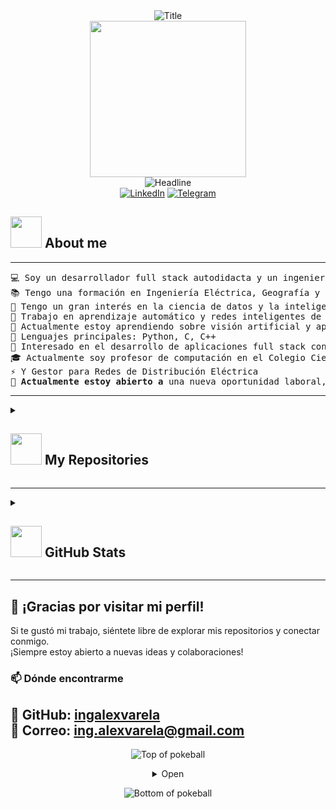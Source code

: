 <div>
    <div align="center">
    <img src="https://readme-typing-svg.herokuapp.com?font=Architects+Daughter&color=%2338C2FF&size=50&center=true&vCenter=true&height=60&width=600&lines=Bienvenido+a+mi+perfil!" alt="Title"></img>
    </div>
   <div align="center">
    <picture>
        <img src="https://github.com/7oSkaaa/7oSkaaa/blob/main/Images/Right_Side.gif?raw=true" width="250px">
    </picture>
</div>
    <div align=center>
        <img src="https://readme-typing-svg.herokuapp.com?color=%236FDA44&size=32&center=true&vCenter=true&width=600&height=50&lines=I'm Alex Varela+%F0%9F%91%8B;Electrical Engineer; Computer+Science+Engineer;Back-End+Engineer;Problem+Solver;Freelancer;Open-Source+Enthusiast" alt="Headline" />
    </div>
    <div align=center>
        <a href="https://www.linkedin.com/feed/?trk=guest_homepage-basic_nav-header-signin"><img src="https://img.shields.io/badge/Linkedin-0077b5?style=flat&logo=linkedin" alt="LinkedIn" /></a>
        <a href="https://github.com/ingalexvarela"><img src="https://img.shields.io/badge/Telegram-0088cc?style=flat&logo=telegram" alt="Telegram" /></a>
    </div>

## <picture><img src = "https://github.com/7oSkaaa/7oSkaaa/blob/main/Images/about_me.gif?raw=true" width = 50px></picture> About me

<hr>
<pre>
💻 Soy un desarrollador full stack autodidacta y un ingeniero con experiencia en back-end  
📚 Tengo una formación en Ingeniería Eléctrica, Geografía y Ciencias de la Computación  
📝 Tengo un gran interés en la ciencia de datos y la inteligencia artificial  
🔭 Trabajo en aprendizaje automático y redes inteligentes de distribución eléctrica  
🌱 Actualmente estoy aprendiendo sobre visión artificial y aprendizaje automático  
🌟 Lenguajes principales: Python, C, C++  
🚩 Interesado en el desarrollo de aplicaciones full stack con integración de aprendizaje automático  
🎓 Actualmente soy profesor de computación en el Colegio Científico de San Pedro  
⚡ Y Gestor para Redes de Distribución Eléctrica
🤔 <b>Actualmente estoy abierto a </b>una nueva oportunidad laboral, <a href="https://app.flowcv.com/resumes">ENLACE A MI CV</a>.
</pre>
<hr>
<details> 
  <summary>
    <h2>
      <picture> 
        <img src="https://github.com/7oSkaaa/7oSkaaa/blob/main/Images/IDEs.gif?raw=true" width="50px">
      </picture> My Repositories 
    </h2>
  </summary>
  
  <div>
    <p align="center">
      <a href="https://github.com/ingalexvarela/HackRF-One-Projects">
        <img src="https://github-readme-stats.vercel.app/api/pin/?username=ingalexvarela&repo=LeetCode_DailyChallenge_2023&theme=tokyonight" alt="GitHub Stats" />
      </a>
    </p>
  </div>
</details>
<hr>

<details>  
  <summary>
    <h2>
      <picture><img src="https://github.com/7oSkaaa/7oSkaaa/blob/main/Images/Statistics.gif?raw=true" width="50px"></picture> GitHub Stats
    </h2>
  </summary>
  
  <div>
    <samp>
      <h4 align="center">Lenguajes</h4>
      <br/>
      <p align="center">
        <a href="https://github.com/ingalexvarela/">
          <img src="https://github-readme-stats.vercel.app/api/top-langs/?username=ingalexvarela&langs_count=6&theme=gruvbox&layout=compact&hide_border=true" alt="Top Languages" />
        </a>
      </p>
      <p align="center">
        <a href="https://github.com/ingalexvarela/">
          <img width="45%" src="https://github-profile-summary-cards.vercel.app/api/cards/repos-per-language?username=ingalexvarela&theme=gruvbox&layout=compact&hide_border=true" />
          <img width="45%" src="https://github-profile-summary-cards.vercel.app/api/cards/most-commit-language?username=ingalexvarela&theme=gruvbox&layout=compact&hide_border=true" />
        </a>
      </p>
      <hr>
      <h4 align="center">Estadísticas</h4>
      <p align="center">
        <a href="https://github.com/ingalexvarela/">
          <img width="49.5%" src="https://github-readme-stats.vercel.app/api?username=ingalexvarela&show_icons=true&theme=gruvbox&hide_border=true" />
          <img width="49.5%" src="https://github-readme-streak-stats.herokuapp.com/?user=ingalexvarela&theme=gruvbox&hide_border=true" />
        </a>
      </p>
      <hr>
      <h4 align="center">Perfil de contribuciones</h4>
      <p align="center">
        <a href="https://github.com/ingalexvarela">
          <img src="https://github-profile-summary-cards.vercel.app/api/cards/profile-details?username=ingalexvarela&theme=gruvbox&hide_border=true" />
        </a>
      </p>
      <hr>
      <h4 align="center">Trophies y logros</h4>
      <p align="center">
        <a href="https://github.com/ingalexvarela">
          <img src="https://github-profile-trophy.vercel.app/?username=ingalexvarela&theme=gruvbox&margin-w=5&no-bg=true&no-frame=true" />
        </a>
      </p>
      <hr>
      <h4 align="center">Impacto del perfil</h4>
      <p align="center">
        <img src="https://komarev.com/ghpvc/?username=ingalexvarela&color=green&style=flat-square&label=Profile+Views" />
      </p>
      <hr>
      <h4 align="center">Gráfico de actividad más reciente</h4>
      <p align="center">
        <a href="https://github.com/ashutosh00710/github-readme-activity-graph">
          <img alt="Activity Graph" src="https://github-readme-activity-graph.vercel.app/graph?username=ingalexvarela&bg_color=000&color=fff&line=00E676&point=fff&hide_border=true" />
        </a>
      </p>
    </samp>
</details>


---

## 🚀 ¡Gracias por visitar mi perfil!  
Si te gustó mi trabajo, siéntete libre de explorar mis repositorios y conectar conmigo.  
¡Siempre estoy abierto a nuevas ideas y colaboraciones!  


### 📫 **Dónde encontrarme**  
🔗 **GitHub:** [ingalexvarela](https://github.com/ingalexvarela)    
📧 **Correo:** [ing.alexvarela@gmail.com](mailto:ing.alexvarela@gmail.com)  
---


<div align="center">


![Top of pokeball](https://user-images.githubusercontent.com/44261381/209363264-ac854d3c-2cc2-44c4-928e-8a08d1013f46.png)

<details>
<summary>Open</summary>
✨ “El código es como el humor. Cuando tienes que explicarlo, es malo.” – Cory House 🚀

Last Edited on: 01/01/2025
</details>

![Bottom of pokeball](https://user-images.githubusercontent.com/44261381/209363271-905d2a5e-8a18-44c0-a450-45dddd4d5036.png)

</div>





